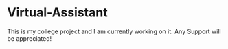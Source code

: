 # Virtual-Assistant
This is my college project and I am currently working on it. Any Support will be appreciated!

